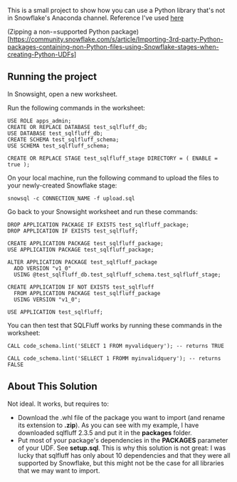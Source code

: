This is a small project to show how you can use a Python library that's not in Snowflake's Anaconda channel.
Reference I've used [here](https://medium.com/snowflake/introducing-simple-workflow-for-using-python-packages-in-snowpark-928f667ff1aa)

(Zipping a non-=supported Python package)[https://community.snowflake.com/s/article/Importing-3rd-party-Python-packages-containing-non-Python-files-using-Snowflake-stages-when-creating-Python-UDFs]

## Running the project

In Snowsight, open a new worksheet.

Run the following commands in the worksheet:
```
USE ROLE apps_admin;
CREATE OR REPLACE DATABASE test_sqlfluff_db;
USE DATABASE test_sqlfluff_db;
CREATE SCHEMA test_sqlfluff_schema;
USE SCHEMA test_sqlfluff_schema;

CREATE OR REPLACE STAGE test_sqlfluff_stage DIRECTORY = ( ENABLE = true );
```

On your local machine, run the following command to upload the files to your newly-created Snowflake stage:
```
snowsql -c CONNECTION_NAME -f upload.sql
```

Go back to your Snowsight worksheet and run these commands:
```
DROP APPLICATION PACKAGE IF EXISTS test_sqlfluff_package;
DROP APPLICATION IF EXISTS test_sqlfluff;

CREATE APPLICATION PACKAGE test_sqlfluff_package;
USE APPLICATION PACKAGE test_sqlfluff_package;

ALTER APPLICATION PACKAGE test_sqlfluff_package
  ADD VERSION "v1_0"
  USING @test_sqlfluff_db.test_sqlfluff_schema.test_sqlfluff_stage;

CREATE APPLICATION IF NOT EXISTS test_sqlfluff
  FROM APPLICATION PACKAGE test_sqlfluff_package
  USING VERSION "v1_0";

USE APPLICATION test_sqlfluff;
```

You can then test that SQLFluff works by running these commands in the worksheet:
```
CALL code_schema.lint('SELECT 1 FROM myvalidquery'); -- returns TRUE

CALL code_schema.lint('SELLECT 1 FROMM myinvalidquery'); -- returns FALSE
```

## About This Solution

Not ideal. It works, but requires to:

- Download the .whl file of the package you want to import (and rename its extension to **.zip**). As you can see with my example, I have downloaded sqlfluff 2.3.5 and put it in the **packages** folder.
- Put most of your package's dependencies in the **PACKAGES** parameter of your UDF. See **setup.sql**. This is why this solution is not great: I was lucky that sqlfluff has only about 10 dependencies and that they were all supported by Snowflake, but this might not be the case for all libraries that we may want to import.
